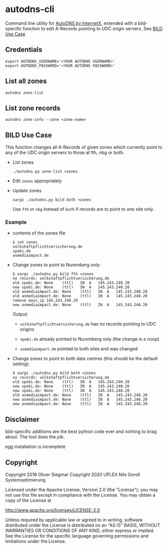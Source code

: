 # autodns-cli

Command line utility for [AutoDNS by
InternetX](https://www.internetx.com/en/domains/autodns/), extended
with a bild-specific function to edit A-Records pointing to UDC origin
servers. See [BILD Use Case](#bild-use-case)

## Credentials

    export AUTODNS_USERNAME='<YOUR AUTODNS USERNAME>'
    export AUTODNS_PASSWORD='<YOUR AUTODNS PASSWORD>'


## List all zones

    autodns zone-list


## List zone records

    autodns zone-info --zone <zone-name>

## BILD Use Case

This function changes all A-Records of given zones which currently
point to any of the UDC origin servers to those at fth, nbg or both.

* List zones

  ```shell
  ./autodns.py zone-list >zones
  ```

* Edit ``zones`` appropriately

* Update zones

  ```shell
  xargs ./autodns.py bild both <zones
  ```

  Use ``fth`` or ``nbg`` instead of ``both`` if records are to point to
  one site only.

### Example

* contents of the zones file

  ```
  $ cat zones
  volkshaftpflichtversicherung.de
  spobi.de
  asmediaimpact.de
  ```

* Change zones to point to Nuremberg only:

  ```
  $ xargs ./autodns.py bild fth <zones
  no records: volkshaftpflichtversicherung.de
  old spobi.de: None	(ttl)	IN	A	145.243.240.20
  new spobi.de: None	(ttl)	IN	A	145.243.240.20
  old asmediaimpact.de: None	(ttl)	IN	A	145.243.240.20
  old asmediaimpact.de: None	(ttl)	IN	A	145.243.248.20
  remove main_ip 145.243.248.20
  new asmediaimpact.de: None	(ttl)	IN	A	145.243.240.20
  ```

  Output:

  * ``volkshaftpflichtversicherung.de`` has no records pointing to
    UDC origins

  * ``spobi.de`` already pointed to Nuremberg only (the change is a
    noop)

  * ``asmediaimpact.de`` pointed to both sites and was changed

* Change zones to point to both data centres (this should be the
  default setting):

  ```
  $ xargs ./autodns.py bild both <zones
  no records: volkshaftpflichtversicherung.de
  old spobi.de: None	(ttl)	IN	A	145.243.240.20
  new spobi.de: None	(ttl)	IN	A	145.243.240.20
  new spobi.de: None	(ttl)	IN	A	145.243.248.20
  old asmediaimpact.de: None	(ttl)	IN	A	145.243.240.20
  new asmediaimpact.de: None	(ttl)	IN	A	145.243.240.20
  new asmediaimpact.de: None	(ttl)	IN	A	145.243.248.20
  ```


## Disclaimer

bild-specific additions are the best python code ever and nothing to
brag about. The tool does the job.

egg installation is incomplete

## Copyright

Copyright 2018 Oliver Siegmar
Copyright 2020 UPLEX Nils Goroll Systemoptimierung

Licensed under the Apache License, Version 2.0 (the "License");
you may not use this file except in compliance with the License.
You may obtain a copy of the License at

   http://www.apache.org/licenses/LICENSE-2.0

Unless required by applicable law or agreed to in writing, software
distributed under the License is distributed on an "AS IS" BASIS,
WITHOUT WARRANTIES OR CONDITIONS OF ANY KIND, either express or implied.
See the License for the specific language governing permissions and
limitations under the License.
